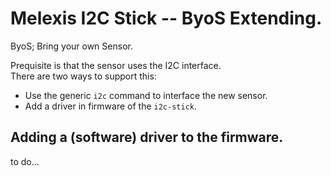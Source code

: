 # Melexis I2C Stick -- ByoS Extending.

ByoS; Bring your own Sensor.

Prequisite is that the sensor uses the I2C interface.  
There are two ways to support this:
- Use the generic `i2c` command to interface the new sensor.
- Add a driver in firmware of the `i2c-stick`.

## Adding a (software) driver to the firmware.

to do...
